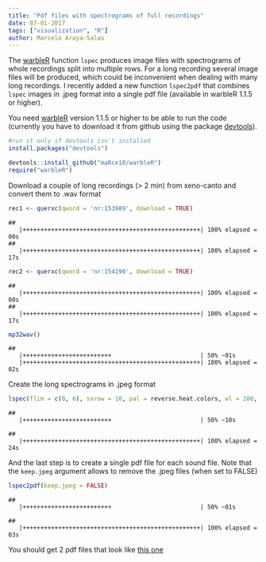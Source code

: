 ```yaml
---
title: "Pdf files with spectrograms of full recordings"
date: 07-01-2017
tags: ["visualization", "R"]
author: Marcelo Araya-Salas
---
```


The [warbleR](https://cran.r-project.org/package=warbleR) function `lspec`  produces image files with spectrograms of whole recordings split into multiple rows. For a long recording several image files will be produced, which could be inconvenient when dealing with many long recordings. I recently added a new function `lspec2pdf` that combines `lspec` images in .jpeg format into a single pdf file (available in warbleR 1.1.5 or higher).    

You need [warbleR](https://cran.r-project.org/package=warbleR) version 1.1.5 or higher to be able to run the code (currently you have to download it from github using the package [devtools](https://cran.r-project.org/package=devtools)).


```r
#run it only if devtools isn't installed
install.packages("devtools")

devtools::install_github("maRce10/warbleR")
require("warbleR")
```



Download a couple of long recordings (> 2 min) from xeno-canto and convert them to .wav format


```r
rec1 <- querxc(qword = 'nr:153989', download = TRUE)
```



```
## 
   |++++++++++++++++++++++++++++++++++++++++++++++++++| 100% elapsed = 00s
## 
   |++++++++++++++++++++++++++++++++++++++++++++++++++| 100% elapsed = 17s
```



```r
rec2 <- querxc(qword = 'nr:154190', download = TRUE)
```



```
## 
   |++++++++++++++++++++++++++++++++++++++++++++++++++| 100% elapsed = 00s
## 
   |++++++++++++++++++++++++++++++++++++++++++++++++++| 100% elapsed = 17s
```



```r
mp32wav()
```



```
## 
   |+++++++++++++++++++++++++                         | 50% ~01s          
   |++++++++++++++++++++++++++++++++++++++++++++++++++| 100% elapsed = 02s
```


Create the long spectrograms in .jpeg format


```r
lspec(flim = c(0, 6), sxrow = 10, pal = reverse.heat.colors, wl = 200, it = "jpeg")
```



```
## 
   |+++++++++++++++++++++++++                         | 50% ~10s
```



```
## 
   |++++++++++++++++++++++++++++++++++++++++++++++++++| 100% elapsed = 24s
```


And the last step is to create a single pdf file for each sound file. Note that the `keep.jpeg` argument allows to remove the .jpeg files (when set to FALSE) 


```r
lspec2pdf(keep.jpeg = FALSE)
```



```
## 
   |+++++++++++++++++++++++++                         | 50% ~01s
```



```
## 
   |++++++++++++++++++++++++++++++++++++++++++++++++++| 100% elapsed = 03s
```

You should get 2 pdf files that look like [this one](https://marceloarayasalas.weebly.com/uploads/2/5/5/2/25524573/crypturellus-boucardi-153989.pdf)



